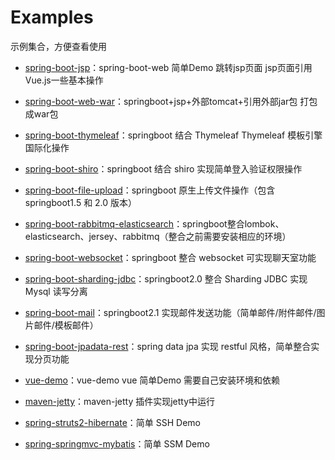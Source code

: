 # Examples
示例集合，方便查看使用

-  [spring-boot-jsp](https://github.com/Folgerjun/various-simple-examples/tree/master/spring-boot-demo)：spring-boot-web 简单Demo 跳转jsp页面 jsp页面引用Vue.js一些基本操作

-  [spring-boot-web-war](https://github.com/Folgerjun/various-simple-examples/tree/master/spring-boot-web-war)：springboot+jsp+外部tomcat+引用外部jar包 打包成war包

-  [spring-boot-thymeleaf](https://github.com/Folgerjun/various-simple-examples/tree/master/spring-boot-thymeleaf)：springboot 结合 Thymeleaf Thymeleaf 模板引擎国际化操作

-  [spring-boot-shiro](https://github.com/Folgerjun/various-simple-examples/tree/master/spring-boot-shiro)：springboot 结合 shiro 实现简单登入验证权限操作

-  [spring-boot-file-upload](https://github.com/Folgerjun/various-simple-examples/tree/master/spring-boot-file-upload)：springboot 原生上传文件操作（包含 springboot1.5 和 2.0 版本）

- [spring-boot-rabbitmq-elasticsearch](https://github.com/Folgerjun/various-simple-examples/tree/master/spring-boot-rabbitmq-elasticsearch)：springboot整合lombok、elasticsearch、jersey、rabbitmq（整合之前需要安装相应的环境）

- [spring-boot-websocket](https://github.com/Folgerjun/various-simple-examples/tree/master/spring-boot-websocket)：springboot 整合 websocket 可实现聊天室功能

- [spring-boot-sharding-jdbc](https://github.com/Folgerjun/various-simple-examples/tree/master/spring-boot-sharding-jdbc)：springboot2.0 整合 Sharding JDBC 实现 Mysql 读写分离

- [spring-boot-mail](https://github.com/Folgerjun/various-simple-examples/tree/master/spring-boot-mail)：springboot2.1 实现邮件发送功能（简单邮件/附件邮件/图片邮件/模板邮件）

- [spring-boot-jpadata-rest](https://github.com/Folgerjun/various-simple-examples/tree/master/spring-boot-jpadata-rest)：spring data jpa 实现 restful 风格，简单整合实现分页功能

-  [vue-demo](https://github.com/Folgerjun/various-simple-examples/tree/master/vue-demo)：vue-demo vue 简单Demo 需要自己安装环境和依赖

-  [maven-jetty](https://github.com/Folgerjun/various-simple-examples/tree/master/maven-jetty)：maven-jetty 插件实现jetty中运行

-  [spring-struts2-hibernate](https://github.com/Folgerjun/various-simple-examples/tree/master/ssht)：简单 SSH Demo

-  [spring-springmvc-mybatis](https://github.com/Folgerjun/various-simple-examples/tree/master/ssm)：简单 SSM Demo
